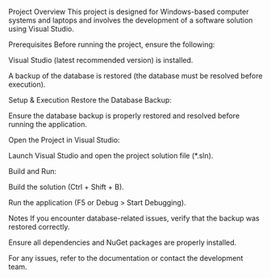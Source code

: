 
Project Overview
This project is designed for Windows-based computer systems and laptops and involves the development of a software solution using Visual Studio.

Prerequisites
Before running the project, ensure the following:

Visual Studio (latest recommended version) is installed.

A backup of the database is restored (the database must be resolved before execution).

Setup & Execution
Restore the Database Backup:

Ensure the database backup is properly restored and resolved before running the application.

Open the Project in Visual Studio:

Launch Visual Studio and open the project solution file (*.sln).

Build and Run:

Build the solution (Ctrl + Shift + B).

Run the application (F5 or Debug > Start Debugging).

Notes
If you encounter database-related issues, verify that the backup was restored correctly.

Ensure all dependencies and NuGet packages are properly installed.

For any issues, refer to the documentation or contact the development team.
